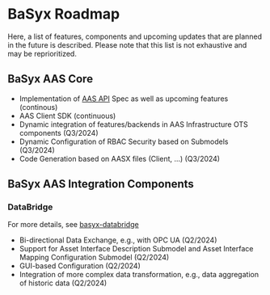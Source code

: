 # BaSyx Roadmap
Here, a list of features, components and upcoming updates that are planned in the future is described. Please note that this list is not exhaustive and may be reprioritized.

## BaSyx AAS Core
- Implementation of [AAS API](https://app.swaggerhub.com/apis/Plattform_i40/Entire-API-Collection/V3.0.1) Spec as well as upcoming features (continous)
- AAS Client SDK (continuous)
- Dynamic integration of features/backends in AAS Infrastructure OTS components (Q3/2024)
- Dynamic Configuration of RBAC Security based on Submodels (Q3/2024)
- Code Generation based on AASX files (Client, ...) (Q3/2024)

## BaSyx AAS Integration Components
### DataBridge 
For more details, see [basyx-databridge](https://github.com/eclipse-basyx/basyx-databridge)
- Bi-directional Data Exchange, e.g., with OPC UA (Q2/2024)
- Support for Asset Interface Description Submodel and Asset Interface Mapping Configuration Submodel (Q2/2024)
- GUI-based Configuration (Q2/2024)
- Integration of more complex data transformation, e.g., data aggregation of historic data (Q2/2024)